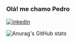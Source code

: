   ### Olá! me chamo Pedro

[![inkedin](https://img.shields.io/badge/LinkedIn-0077B5?style=for-the-badge&logo=linkedin&logoColor=white)](https://www.linkedin.com/in/pedro-campos-9a509b220/)

![Anurag's GitHub stats](https://github-readme-stats.vercel.app/api?username=devvcampos&show_icons=true&theme=radical&locale=pt-br)

<div style="display: inline_block"><br>

</div>
